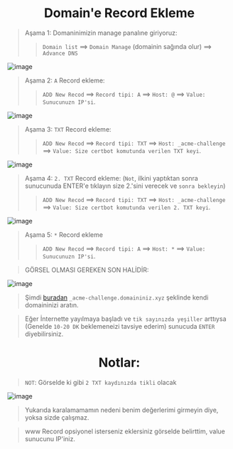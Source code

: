 <h1 align="center">Domain'e Record Ekleme</h1>

> Aşama 1: Domaninimizin manage panalıne giriyoruz:
>> `Domain list` ==> `Domain Manage` (domainin sağında olur) ==> `Advance DNS`

![image](https://github.com/ruesandora/Ar.io/assets/101149671/beaff9fc-da0b-4d73-b17e-ae2c8535d1e4)

> Aşama 2: `A` Record ekleme:
>> `ADD New Recod` ==> `Record tipi: A` ==> `Host: @` ==> `Value: Sunucunuzn IP'si`. 

![image](https://github.com/ruesandora/Ar.io/assets/101149671/2dcce3a4-dc48-4333-82c6-eb4dc6cafbb8)


> Aşama 3: `TXT` Record ekleme:
>> `ADD New Recod` ==> `Record tipi: TXT` ==> `Host: _acme-challenge` ==> `Value: Size certbot komutunda verilen TXT keyi`.

![image](https://github.com/ruesandora/Ar.io/assets/101149671/89e014e0-5d73-42c0-9501-c691f95b553b)

> Aşama 4: `2. TXT` Record ekleme: (`Not`, ilkini yaptıktan sonra sunucunuda ENTER'e tıklayın size 2.'sini verecek ve `sonra bekleyin`)
>> `ADD New Recod` ==> `Record tipi: TXT` ==> `Host: _acme-challenge` ==> `Value: Size certbot komutunda verilen 2. TXT keyi`.

![image](https://github.com/ruesandora/Ar.io/assets/101149671/fceeab84-cf51-4c4f-98f5-b38097fd138c)

> Aşama 5: `*` Record ekleme
>> `ADD New Recod` ==> `Record tipi: A` ==> `Host: *` ==> `Value: Sunucunuzn IP'si`. 

> GÖRSEL OLMASI GEREKEN SON HALİDİR:

![image](https://github.com/ruesandora/Ar.io/assets/101149671/df74737f-1b7d-4415-9cbc-bbb2ed0ac933)


> Şimdi [buradan](https://dnschecker.org/#TXT/_acme-challenge.ruesandora.xyz) `_acme-challenge.domaininiz.xyz` şeklinde kendi domaininizi aratın.

> Eğer İnternette yayılmaya başladı ve `tik sayınızda yeşiller` arttıysa (Genelde `10-20 DK` beklemeneizi tavsiye ederim) sunucuda `ENTER` diyebilirsiniz.

<h1 align="center">Notlar:</h1>

> `NOT`: Görselde ki gibi `2 TXT kaydınızda tikli` olacak

![image](https://github.com/ruesandora/Ar.io/assets/101149671/cdc2508a-7c52-4241-ac95-3dc3eaf6a875)

> Yukarıda karalamamamın nedeni benim değerlerimi girmeyin diye, yoksa sizde çalışmaz.

> www Record opsiyonel isterseniz eklersiniz görselde belirttim, value sunucunu IP'iniz.


